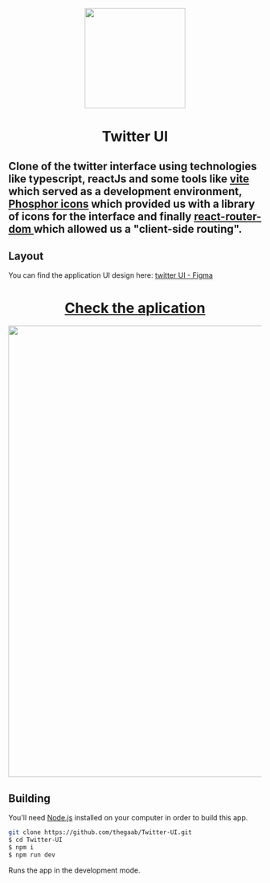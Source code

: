 
<p align="center">
  <img src="https://cdn3d.iconscout.com/3d/free/thumb/twitter-logo-5476203-4602454.png?f=webp" width="200" />
</p>
  
<h1 align="center">
  Twitter UI
</h1>

## Clone of the twitter interface using technologies like typescript, reactJs and some tools like <a href="https://vitejs.dev/">vite<a> which served as a development environment, <a href="https://phosphoricons.com/">Phosphor icons<a> which provided us with a library of icons for the interface and finally <a href="https://reactrouter.com/en/main/start/overview"> react-router-dom <a> which allowed us a "client-side routing".

## Layout

You can find the application UI design here: <a href="https://www.figma.com/file/Yd3moOKyb4iAVVSm86cpuZ/Twitter-UI-(Community)?node-id=1-937&t=T0jEv2d4u0FeS8Lf-0">twitter UI - Figma<a> 
#
  <h1 align="center"> <a href="https://twitter-ui-5l33.vercel.app/">Check the aplication<a> </h1>
<p align="center">
  <img src="https://media.discordapp.net/attachments/955884943383343215/1089697375670521967/Cover.png?width=1121&height=662" width="900" />
</p>

## Building

You'll need [Node.js](https://nodejs.org) installed on your computer in order to build this app.

```bash
git clone https://github.com/thegaab/Twitter-UI.git
$ cd Twitter-UI
$ npm i
$ npm run dev
```

Runs the app in the development mode.<br/>
